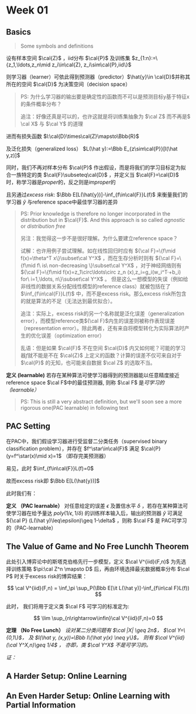 # Week 01

## Basics

>Some symbols and definitions

设有样本空间 $\cal{Z}$ ，iid分布 $\cal{P}$ 及训练集 $z_{1:n}:=\{z_1,\ldots,z_n\mid z_i\in\cal{Z}, z_i\sim\cal{P},iid\}$

则学习器（learner）可依此得到预测器（predictor）$\hat{y}\in \cal{D}$并称其所在的空间 $\cal{D}$ 为决策空间（decision space）

>PS: 为什么学习器的输出要是确定性的函数而不可以是预测目标y基于特征x的条件概率分布？
>
>追注：好像还真是可以的，也许这就是将训练集抽象为 $\cal Z$ 而不再是$
\cal X$ 与 $\cal Y$ 的道理

进而有损失函数 $l:\cal{D}\times\cal{Z}\mapsto\Bbb{R}$

及泛化损失（generalized loss） $L(\hat y):=\Bbb E_{z\sim\cal{P}}[l(\hat y,z)]$

同时，我们不再对样本分布 $\cal{P}$ 作出假设，而是将我们的学习目标定为拟合一族特定的类 $\cal{F}\subseteq\cal{D}$ ，并定义当 $\cal{F}=\cal{D}$ 时，称学习器是*proper*的，反之则是*improper*的

且另通过*excess risk*: $\Bbb E[L(\hat{y})]-\inf_{f\in\cal{F}}L(f)$ 来衡量我们的学习器 $\hat{y}$ 与reference space中最佳学习器的差异
>PS: Prior knowledge is therefore no longer incorporated in the distribution but in $\cal{F}$. And this approach is so called *agnostic* or *distribution free*
>
>另注：我觉得这一步不是很好理解。为什么要建立reference space？
>
>试解：也许用例子尝试理解。如在线性回归时应有 ${\cal F}=\{f\mid f(x)=\theta^T x\}\subset\cal Y^X$ ，而在生存分析时则有 ${\cal F}=\{f\mid f\ is\ non-decreasing \}\subset\cal Y^X$ ，对于神经网络则有 ${\cal F}=\{f\mid f(x)=z_1\circ\ldots\circ z_n (x),z_i=g_i(w_i^T·+b_i) for\ i=1,\ldots, n\}\subset\cal Y^X$ 。
>但是这么一想模型的失误（例如给非线性的数据关系分配线性模型的reference class）就被包括在了 $\inf_{f\in\cal{F}}L(f)$ 中，而不是excess risk。那么excess risk所包含的就是算法的不足（无法达到最优拟合）。
>
>追注：实际上，excess risk的另一个名称就是泛化误差（generalization  error），而模型reference类${\cal F}$内生的误差则被称作表现误差（representation error）。除此两者，还有来自将模型转化为实际算法时产生的优化误差（optimization error）
>
>乱语：但是如果 $\cal{F}$ 不在空间 $\cal{D}$ 内又如何呢？可能的学习器$f$就不能是不在 $\cal{Z}$ 上定义的函数？计算的误差不仅可来自对于 $\cal{P}$ 的无知，也可能来自数据 $\cal Z$ 的选取不当。

**定义 (learnable)** 若存在某种算法可使学习器得到的预测器能以任意精度接近reference space $\cal F$中的最佳预测器, 则称 $\cal F$ 是*可学习的（learnable）*

>PS: This is still a very abstract definition, but we'll soon see a more rigorous one(PAC learnable) in following text

## PAC Setting

在PAC中，我们假设学习器进行受监督二分类任务（supervised binary classification problem），并存在 $f^\star\in\cal{F}$ 满足 $\cal{P}(y=f^\star(x)\mid x)=1$ （即存完美预测器）

易见，此时 $\inf_{f\in\cal{F}}L(f)=0$

故而excess risk即 $\Bbb E[L(\hat{y})]$

此时我们有：

**定义 （PAC learnable）** 对任意给定的误差 $\epsilon$ 及置信水平 $\delta$ ，若存在某种算法可使学习器在给予量达 $poly(1/\epsilon,1/\delta)$ 的训练样本输入后，输出的预测器 $\hat y$ 可满足 ${\cal P} (L(\hat y)\leq\epsilon)\geq 1-\delta$ ，则称 $\cal F$ 是 PAC可学习的（PAC-learnable）

## The Value of Game and No Free Lunchh Theorem

此处引入博弈论中的斯塔克伯格先行一步模型，定义 $\cal V^{iid}(F,n)$ 为先选择训练策略 $\pi:\cal Z^n \mapsto D$ 后，再由环境选择最劣数据概率分布 $\cal P$ 时关于excess risk的博弈结果：

$$
\cal V^{iid}(F,n) = \inf_\pi \sup_P(\Bbb E[\it L(\hat y)]-\inf_{f\in\cal F}L(f))
$$

此时，
我们将用于定义类 $\cal F$ 可学习的标准定为:

$$
\lim \sup_{n\rightarrow\infin}\cal V^{iid}(F,n)=0
$$

**定理 （No Free Lunch）**
*设对某二分类问题有
$\cal |X| \geq 2n$，
$\cal Y=\{0,1\}$，
及
$l(\hat y, (x,y))=\Bbb I\{\hat y(x) \neq y\}$。
则有
$\cal V^{iid}(\cal Y^X,n)\geq 1/4$
，
亦即，类 $\cal Y^X$ 不是可学习的。*

*证：*

## A Harder Setup: Online Learning

## An Even Harder Setup: Online Learning with Partial Information
